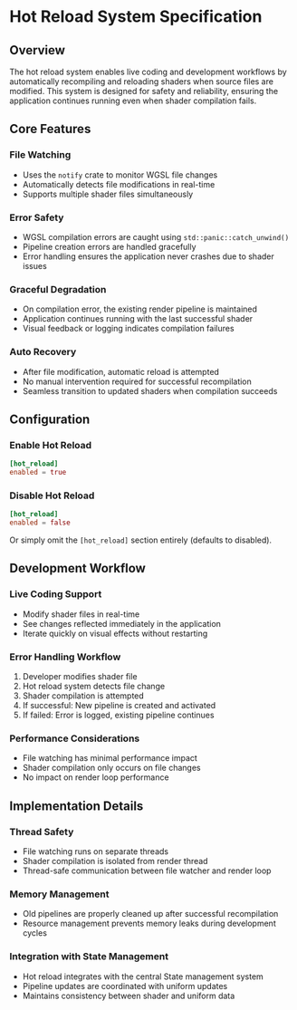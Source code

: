 # Hot Reload System Specification

## Overview

The hot reload system enables live coding and development workflows by automatically recompiling and reloading shaders when source files are modified. This system is designed for safety and reliability, ensuring the application continues running even when shader compilation fails.

## Core Features

### File Watching
- Uses the `notify` crate to monitor WGSL file changes
- Automatically detects file modifications in real-time
- Supports multiple shader files simultaneously

### Error Safety
- WGSL compilation errors are caught using `std::panic::catch_unwind()`
- Pipeline creation errors are handled gracefully
- Error handling ensures the application never crashes due to shader issues

### Graceful Degradation
- On compilation error, the existing render pipeline is maintained
- Application continues running with the last successful shader
- Visual feedback or logging indicates compilation failures

### Auto Recovery
- After file modification, automatic reload is attempted
- No manual intervention required for successful recompilation
- Seamless transition to updated shaders when compilation succeeds

## Configuration

### Enable Hot Reload
```toml
[hot_reload]
enabled = true
```

### Disable Hot Reload
```toml
[hot_reload]
enabled = false
```

Or simply omit the `[hot_reload]` section entirely (defaults to disabled).

## Development Workflow

### Live Coding Support
- Modify shader files in real-time
- See changes reflected immediately in the application
- Iterate quickly on visual effects without restarting

### Error Handling Workflow
1. Developer modifies shader file
2. Hot reload system detects file change
3. Shader compilation is attempted
4. If successful: New pipeline is created and activated
5. If failed: Error is logged, existing pipeline continues

### Performance Considerations
- File watching has minimal performance impact
- Shader compilation only occurs on file changes
- No impact on render loop performance

## Implementation Details

### Thread Safety
- File watching runs on separate threads
- Shader compilation is isolated from render thread
- Thread-safe communication between file watcher and render loop

### Memory Management
- Old pipelines are properly cleaned up after successful recompilation
- Resource management prevents memory leaks during development cycles

### Integration with State Management
- Hot reload integrates with the central State management system
- Pipeline updates are coordinated with uniform updates
- Maintains consistency between shader and uniform data